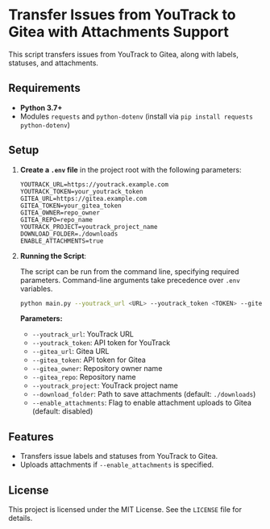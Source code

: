 # Transfer Issues from YouTrack to Gitea with Attachments Support

This script transfers issues from YouTrack to Gitea, along with labels, statuses, and attachments.

## Requirements

- **Python 3.7+**
- Modules `requests` and `python-dotenv` (install via `pip install requests python-dotenv`)

## Setup

1. **Create a `.env` file** in the project root with the following parameters:

   ```env
   YOUTRACK_URL=https://youtrack.example.com
   YOUTRACK_TOKEN=your_youtrack_token
   GITEA_URL=https://gitea.example.com
   GITEA_TOKEN=your_gitea_token
   GITEA_OWNER=repo_owner
   GITEA_REPO=repo_name
   YOUTRACK_PROJECT=youtrack_project_name
   DOWNLOAD_FOLDER=./downloads
   ENABLE_ATTACHMENTS=true
   ```

2. **Running the Script**:

   The script can be run from the command line, specifying required parameters. Command-line arguments take precedence over `.env` variables.

   ```bash
   python main.py --youtrack_url <URL> --youtrack_token <TOKEN> --gitea_url <URL> --gitea_token <TOKEN> --gitea_owner <OWNER> --gitea_repo <REPO> --youtrack_project <PROJECT> --enable_attachments
   ```

   **Parameters:**

   - `--youtrack_url`: YouTrack URL
   - `--youtrack_token`: API token for YouTrack
   - `--gitea_url`: Gitea URL
   - `--gitea_token`: API token for Gitea
   - `--gitea_owner`: Repository owner name
   - `--gitea_repo`: Repository name
   - `--youtrack_project`: YouTrack project name
   - `--download_folder`: Path to save attachments (default: `./downloads`)
   - `--enable_attachments`: Flag to enable attachment uploads to Gitea (default: disabled)

## Features

- Transfers issue labels and statuses from YouTrack to Gitea.
- Uploads attachments if `--enable_attachments` is specified.

## License

This project is licensed under the MIT License. See the `LICENSE` file for details.
